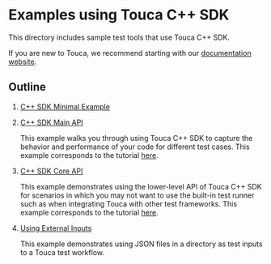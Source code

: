 # Examples using Touca C++ SDK

This directory includes sample test tools that use Touca C++ SDK.

If you are new to Touca, we recommend starting with our
[documentation website](https://touca.io/docs).

## Outline

1.  [C++ SDK Minimal Example](./01_cpp_minimal)
2.  [C++ SDK Main API](./02_cpp_main_api)

    This example walks you through using Touca C++ SDK to capture the behavior
    and performance of your code for different test cases. This example
    corresponds to the tutorial [here](https://touca.io/docs/sdk/main-api).

3.  [C++ SDK Core API](./03_cpp_core_api)

    This example demonstrates using the lower-level API of Touca C++ SDK for
    scenarios in which you may not want to use the built-in test runner such as
    when integrating Touca with other test frameworks. This example corresponds
    to the tutorial [here](https://touca.io/docs/sdk/core-api).

4.  [Using External Inputs](./04_cpp_external_input)

    This example demonstrates using JSON files in a directory as test inputs to
    a Touca test workflow.
